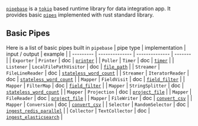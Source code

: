 [`pipebase`] is a [`tokio`] based runtime library for data integration app. It provides basic [`pipes`] implemented with rust standard library.

## Basic Pipes
Here is a list of basic pipes built in `pipebase`
| pipe type | implementation | input / output | example |
| --------- | -------------- | -------------- | ------- |
| `Exporter` | `Printer` | doc | [`printer`] |
| `Poller` | `Timer` | doc | [`timer`] |
| `Listener` | `LocalFilePathVisitor` | doc | [`file_path`] |
| `Streamer` | `FileLineReader` | doc | [`stateless_word_count`] |
| `Streamer` | `IteratorReader` | doc | [`stateless_word_count`] |
| `Mapper` | `FieldVisit` | doc | [`field_filter`] |
| `Mapper` | `FilterMap` | doc | [`field_filter`] |
| `Mapper` | `StringSplitter` | doc | [`stateless_word_count`] |
| `Mapper` | `Projection` | doc | [`project_file`] |
| `Mapper` | `FileReader` | doc | [`project_file`] |
| `Mapper` | `FileWriter` | doc | [`convert_csv`] |
| `Mapper` | `Conversion` | doc | [`convert_csv`] |
| `Selector` | `RandomSelector` | doc | [`ingest_redis_parallel`] |
| `Collector` | `TextCollector` | doc | [`ingest_elasticsearch`] |

[`pipebase`]: https://github.com/pipebase/pipebase/tree/main/pipebase
[`tokio`]: https://github.com/tokio-rs/tokio
[`pipes`]: https://github.com/pipebase/pipebase/tree/main/pipegen#pipes
[`pipe type`]: https://github.com/pipebase/pipebase/tree/main/pipegen#pipe-type
[`printer`]: https://github.com/pipebase/pipebase/tree/main/examples/printer
[`timer`]: https://github.com/pipebase/pipebase/tree/main/examples/timer
[`field_filter`]: https://github.com/pipebase/pipebase/tree/main/examples/field_filter
[`file_path`]: https://github.com/pipebase/pipebase/tree/main/examples/file_path
[`stateless_word_count`]: https://github.com/pipebase/pipebase/tree/main/examples/stateless_word_count
[`project_file`]: https://github.com/pipebase/pipebase/tree/main/examples/project_file
[`convert_csv`]: https://github.com/pipebase/pipebase/tree/main/examples/convert_csv
[`ingest_redis_parallel`]: https://github.com/pipebase/pipebase/tree/main/examples/ingest_redis_parallel
[`ingest_elasticsearch`]: https://github.com/pipebase/pipebase/tree/main/examples/ingest_elasticsearch